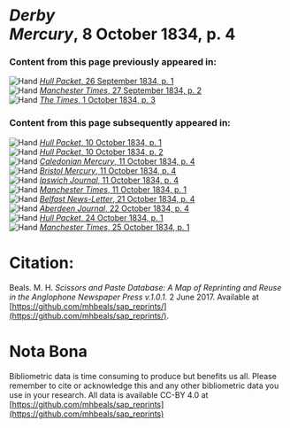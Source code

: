 # *Derby Mercury*, 8 October 1834, p. 4  
  
### Content from this page previously appeared in:  
![Hand](http://scissorsandpaste.net/wp-content/uploads/2017/06/smallhandpointer.png) [*Hull Packet*, 26 September 1834, p. 1](https://mhbeals.github.io/sap_html/Hull-Packet/Hull-Packet-26-September-1834-p-1)  
![Hand](http://scissorsandpaste.net/wp-content/uploads/2017/06/smallhandpointer.png) [*Manchester Times*, 27 September 1834, p. 2](https://mhbeals.github.io/sap_html/Manchester-Times/Manchester-Times-27-September-1834-p-2)  
![Hand](http://scissorsandpaste.net/wp-content/uploads/2017/06/smallhandpointer.png) [*The Times*, 1 October 1834, p. 3](https://mhbeals.github.io/sap_html/The-Times/The-Times-1-October-1834-p-3)  
  
### Content from this page subsequently appeared in:  
![Hand](http://scissorsandpaste.net/wp-content/uploads/2017/06/smallhandpointer.png) [*Hull Packet*, 10 October 1834, p. 1](https://mhbeals.github.io/sap_html/Hull-Packet/Hull-Packet-10-October-1834-p-1)  
![Hand](http://scissorsandpaste.net/wp-content/uploads/2017/06/smallhandpointer.png) [*Hull Packet*, 10 October 1834, p. 2](https://mhbeals.github.io/sap_html/Hull-Packet/Hull-Packet-10-October-1834-p-2)  
![Hand](http://scissorsandpaste.net/wp-content/uploads/2017/06/smallhandpointer.png) [*Caledonian Mercury*, 11 October 1834, p. 4](https://mhbeals.github.io/sap_html/Caledonian-Mercury/Caledonian-Mercury-11-October-1834-p-4)  
![Hand](http://scissorsandpaste.net/wp-content/uploads/2017/06/smallhandpointer.png) [*Bristol Mercury*, 11 October 1834, p. 4](https://mhbeals.github.io/sap_html/Bristol-Mercury/Bristol-Mercury-11-October-1834-p-4)  
![Hand](http://scissorsandpaste.net/wp-content/uploads/2017/06/smallhandpointer.png) [*Ipswich Journal*, 11 October 1834, p. 4](https://mhbeals.github.io/sap_html/Ipswich-Journal/Ipswich-Journal-11-October-1834-p-4)  
![Hand](http://scissorsandpaste.net/wp-content/uploads/2017/06/smallhandpointer.png) [*Manchester Times*, 11 October 1834, p. 1](https://mhbeals.github.io/sap_html/Manchester-Times/Manchester-Times-11-October-1834-p-1)  
![Hand](http://scissorsandpaste.net/wp-content/uploads/2017/06/smallhandpointer.png) [*Belfast News-Letter*, 21 October 1834, p. 4](https://mhbeals.github.io/sap_html/Belfast-News-Letter/Belfast-News-Letter-21-October-1834-p-4)  
![Hand](http://scissorsandpaste.net/wp-content/uploads/2017/06/smallhandpointer.png) [*Aberdeen Journal*, 22 October 1834, p. 4](https://mhbeals.github.io/sap_html/Aberdeen-Journal/Aberdeen-Journal-22-October-1834-p-4)  
![Hand](http://scissorsandpaste.net/wp-content/uploads/2017/06/smallhandpointer.png) [*Hull Packet*, 24 October 1834, p. 1](https://mhbeals.github.io/sap_html/Hull-Packet/Hull-Packet-24-October-1834-p-1)  
![Hand](http://scissorsandpaste.net/wp-content/uploads/2017/06/smallhandpointer.png) [*Manchester Times*, 25 October 1834, p. 1](https://mhbeals.github.io/sap_html/Manchester-Times/Manchester-Times-25-October-1834-p-1)  


# Citation: 

Beals. M. H. *Scissors and Paste Database: A Map of Reprinting and Reuse in the Anglophone Newspaper Press v.1.0.1.* 2 June 2017. Available at [https://github.com/mhbeals/sap_reprints/](https://github.com/mhbeals/sap_reprints/). 

# Nota Bona

Bibliometric data is time consuming to produce but benefits us all. Please remember to cite or acknowledge this and any other bibliometric data you use in your research. All data is available CC-BY 4.0 at [https://github.com/mhbeals/sap_reprints](https://github.com/mhbeals/sap_reprints)